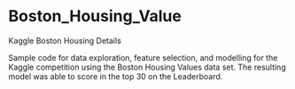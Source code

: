 # Boston_Housing_Value
Kaggle Boston Housing Details

Sample code for data exploration, feature selection, and modelling for the Kaggle competition using the Boston Housing Values data set. 
The resulting model was able to score in the top 30 on the Leaderboard. 
